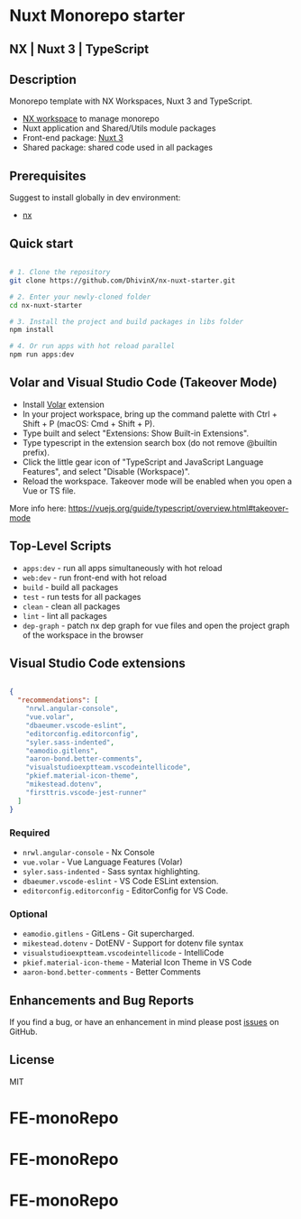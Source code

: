 # Nuxt Monorepo starter
## NX | Nuxt 3 | TypeScript 

## Description

Monorepo template with NX Workspaces, Nuxt 3 and TypeScript.

* [NX workspace](https://nx.dev/getting-started/intro) to manage monorepo
* Nuxt application and Shared/Utils module packages 
* Front-end package: [Nuxt 3](https://nuxt.com/docs)
* Shared package: shared code used in all packages

## Prerequisites

Suggest to install globally in dev environment:

- [nx](https://nx.dev)

## Quick start

```bash

# 1. Clone the repository
git clone https://github.com/DhivinX/nx-nuxt-starter.git

# 2. Enter your newly-cloned folder
cd nx-nuxt-starter

# 3. Install the project and build packages in libs folder
npm install

# 4. Or run apps with hot reload parallel
npm run apps:dev

```


## Volar and Visual Studio Code (Takeover Mode)

* Install [Volar](https://marketplace.visualstudio.com/items?itemName=vue.volar) extension
* In your project workspace, bring up the command palette with Ctrl + Shift + P (macOS: Cmd + Shift + P).
* Type built and select "Extensions: Show Built-in Extensions".
* Type typescript in the extension search box (do not remove @builtin prefix).
* Click the little gear icon of "TypeScript and JavaScript Language Features", and select "Disable (Workspace)".
* Reload the workspace. Takeover mode will be enabled when you open a Vue or TS file.

More info here: https://vuejs.org/guide/typescript/overview.html#takeover-mode

## Top-Level Scripts
 
* `apps:dev` - run all apps simultaneously with hot reload
* `web:dev` - run front-end with hot reload
* `build` - build all packages
* `test` - run tests for all packages
* `clean` - clean all packages
* `lint` - lint all packages
* `dep-graph` - patch nx dep graph for vue files and open the project graph of the workspace in the browser

## Visual Studio Code extensions

```json

{
  "recommendations": [
    "nrwl.angular-console",
    "vue.volar",
    "dbaeumer.vscode-eslint",
    "editorconfig.editorconfig",
    "syler.sass-indented",
    "eamodio.gitlens",
    "aaron-bond.better-comments",
    "visualstudioexptteam.vscodeintellicode",
    "pkief.material-icon-theme",
    "mikestead.dotenv",
    "firsttris.vscode-jest-runner"
  ]
}

```

### Required

* `nrwl.angular-console` - Nx Console
* `vue.volar` - Vue Language Features (Volar)
* `syler.sass-indented` - Sass syntax highlighting.
* `dbaeumer.vscode-eslint` - VS Code ESLint extension.
* `editorconfig.editorconfig` - EditorConfig for VS Code.

### Optional

* `eamodio.gitlens` - GitLens - Git supercharged.
* `mikestead.dotenv` - DotENV - Support for dotenv file syntax
* `visualstudioexptteam.vscodeintellicode` - IntelliCode
* `pkief.material-icon-theme` - Material Icon Theme in VS Code
* `aaron-bond.better-comments` - Better Comments

## Enhancements and Bug Reports

If you find a bug, or have an enhancement in mind please post [issues](https://github.com/DhivinX/nx-nuxt-starter/issues) on GitHub.

## License

MIT
# FE-monoRepo
# FE-monoRepo
# FE-monoRepo
